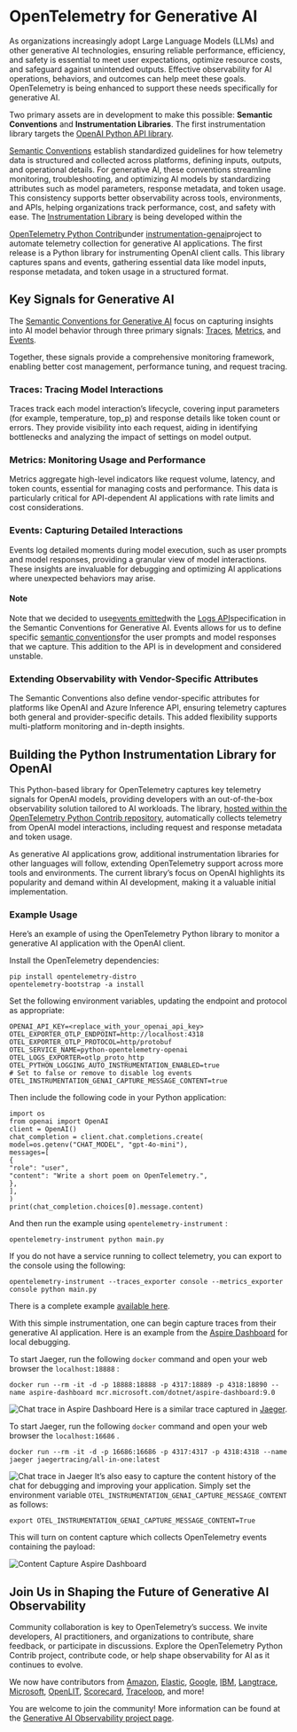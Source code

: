# OpenTelemetry for Generative AI
As organizations increasingly adopt Large Language Models (LLMs) and other generative AI technologies, ensuring reliable performance, efficiency, and safety is essential to meet user expectations, optimize resource costs, and safeguard against unintended outputs. Effective observability for AI operations, behaviors, and outcomes can help meet these goals. OpenTelemetry is being enhanced to support these needs specifically for generative AI.

Two primary assets are in development to make this possible: **Semantic
Conventions** and **Instrumentation Libraries**. The first instrumentation
library targets the
[OpenAI Python API library](https://pypi.org/project/openai/).

[ Semantic Conventions](/docs/concepts/semantic-conventions/) establish
standardized guidelines for how telemetry data is structured and collected
across platforms, defining inputs, outputs, and operational details. For
generative AI, these conventions streamline monitoring, troubleshooting, and
optimizing AI models by standardizing attributes such as model parameters,
response metadata, and token usage. This consistency supports better
observability across tools, environments, and APIs, helping organizations track
performance, cost, and safety with ease.
The
[ Instrumentation Library](/docs/specs/otel/overview/#instrumentation-libraries)
is being developed within the

[OpenTelemetry Python Contrib](https://github.com/open-telemetry/opentelemetry-python-contrib)under
[instrumentation-genai](https://github.com/open-telemetry/opentelemetry-python-contrib/tree/main/instrumentation-genai)project to automate telemetry collection for generative AI applications. The first release is a Python library for instrumenting OpenAI client calls. This library captures spans and events, gathering essential data like model inputs, response metadata, and token usage in a structured format.
## Key Signals for Generative AI
The [Semantic Conventions for Generative AI](/docs/specs/semconv/gen-ai/) focus
on capturing insights into AI model behavior through three primary signals:
[Traces](/docs/concepts/signals/traces/),
[Metrics](/docs/concepts/signals/metrics/), and
[Events](/docs/specs/otel/logs/event-api/).

Together, these signals provide a comprehensive monitoring framework, enabling better cost management, performance tuning, and request tracing.

### Traces: Tracing Model Interactions
Traces track each model interaction’s lifecycle, covering input parameters (for example, temperature, top_p) and response details like token count or errors. They provide visibility into each request, aiding in identifying bottlenecks and analyzing the impact of settings on model output.

### Metrics: Monitoring Usage and Performance
Metrics aggregate high-level indicators like request volume, latency, and token counts, essential for managing costs and performance. This data is particularly critical for API-dependent AI applications with rate limits and cost considerations.

### Events: Capturing Detailed Interactions
Events log detailed moments during model execution, such as user prompts and model responses, providing a granular view of model interactions. These insights are invaluable for debugging and optimizing AI applications where unexpected behaviors may arise.

#### Note
Note that we decided to use[events emitted](/docs/specs/otel/logs/api/#emit-an-event)with the
[Logs API](/docs/specs/otel/logs/api/)specification in the Semantic Conventions for Generative AI. Events allows for us to define specific
[semantic conventions](/docs/specs/semconv/general/events/)for the user prompts and model responses that we capture. This addition to the API is in development and considered unstable.
### Extending Observability with Vendor-Specific Attributes
The Semantic Conventions also define vendor-specific attributes for platforms like OpenAI and Azure Inference API, ensuring telemetry captures both general and provider-specific details. This added flexibility supports multi-platform monitoring and in-depth insights.

## Building the Python Instrumentation Library for OpenAI
This Python-based library for OpenTelemetry captures key telemetry signals for
OpenAI models, providing developers with an out-of-the-box observability
solution tailored to AI workloads. The library,
[hosted within the OpenTelemetry Python Contrib repository](https://github.com/open-telemetry/opentelemetry-python-contrib/tree/opentelemetry-instrumentation-openai-v2%3D%3D2.0b0/instrumentation-genai/opentelemetry-instrumentation-openai-v2),
automatically collects telemetry from OpenAI model interactions, including
request and response metadata and token usage.

As generative AI applications grow, additional instrumentation libraries for other languages will follow, extending OpenTelemetry support across more tools and environments. The current library’s focus on OpenAI highlights its popularity and demand within AI development, making it a valuable initial implementation.

### Example Usage
Here’s an example of using the OpenTelemetry Python library to monitor a generative AI application with the OpenAI client.

Install the OpenTelemetry dependencies:

```
pip install opentelemetry-distro
opentelemetry-bootstrap -a install
```
Set the following environment variables, updating the endpoint and protocol as appropriate:

```
OPENAI_API_KEY=<replace_with_your_openai_api_key>
OTEL_EXPORTER_OTLP_ENDPOINT=http://localhost:4318
OTEL_EXPORTER_OTLP_PROTOCOL=http/protobuf
OTEL_SERVICE_NAME=python-opentelemetry-openai
OTEL_LOGS_EXPORTER=otlp_proto_http
OTEL_PYTHON_LOGGING_AUTO_INSTRUMENTATION_ENABLED=true
# Set to false or remove to disable log events
OTEL_INSTRUMENTATION_GENAI_CAPTURE_MESSAGE_CONTENT=true
```
Then include the following code in your Python application:

```
import os
from openai import OpenAI
client = OpenAI()
chat_completion = client.chat.completions.create(
model=os.getenv("CHAT_MODEL", "gpt-4o-mini"),
messages=[
{
"role": "user",
"content": "Write a short poem on OpenTelemetry.",
},
],
)
print(chat_completion.choices[0].message.content)
```
And then run the example using `opentelemetry-instrument`
:

```
opentelemetry-instrument python main.py
```
If you do not have a service running to collect telemetry, you can export to the console using the following:

```
opentelemetry-instrument --traces_exporter console --metrics_exporter console python main.py
```
There is a complete example
[available here](https://github.com/open-telemetry/opentelemetry-python-contrib/tree/main/instrumentation-genai/opentelemetry-instrumentation-openai-v2/example).

With this simple instrumentation, one can begin capture traces from their
generative AI application. Here is an example from the
[Aspire Dashboard](https://learn.microsoft.com/dotnet/aspire/fundamentals/dashboard/standalone?tabs=bash)
for local debugging.

To start Jaeger, run the following `docker`
command and open your web browser
the `localhost:18888`
:

```
docker run --rm -it -d -p 18888:18888 -p 4317:18889 -p 4318:18890 --name aspire-dashboard mcr.microsoft.com/dotnet/aspire-dashboard:9.0
```
![Chat trace in Aspire Dashboard](/blog/2024/otel-generative-ai/aspire-dashboard-trace.png)
Here is a similar trace captured in
[Jaeger](https://www.jaegertracing.io/docs/1.63/getting-started/#all-in-one).

To start Jaeger, run the following `docker`
command and open your web browser
the `localhost:16686`
.

```
docker run --rm -it -d -p 16686:16686 -p 4317:4317 -p 4318:4318 --name jaeger jaegertracing/all-in-one:latest
```
![Chat trace in Jaeger](/blog/2024/otel-generative-ai/jaeger-trace.png)
It’s also easy to capture the content history of the chat for debugging and
improving your application. Simply set the environment variable
`OTEL_INSTRUMENTATION_GENAI_CAPTURE_MESSAGE_CONTENT`
as follows:

```
export OTEL_INSTRUMENTATION_GENAI_CAPTURE_MESSAGE_CONTENT=True
```
This will turn on content capture which collects OpenTelemetry events containing the payload:

![Content Capture Aspire Dashboard](/blog/2024/otel-generative-ai/aspire-dashboard-content-capture.png)
## Join Us in Shaping the Future of Generative AI Observability
Community collaboration is key to OpenTelemetry’s success. We invite developers, AI practitioners, and organizations to contribute, share feedback, or participate in discussions. Explore the OpenTelemetry Python Contrib project, contribute code, or help shape observability for AI as it continues to evolve.

We now have contributors from [Amazon](https://aws.amazon.com/),
[Elastic](https://www.elastic.co/), [Google](https://www.google.com/),
[IBM](https://www.ibm.com), [Langtrace](https://www.langtrace.ai/),
[Microsoft](https://www.microsoft.com/), [OpenLIT](https://openlit.io/),
[Scorecard](https://www.scorecard.io/), [Traceloop](https://www.traceloop.com/),
and more!

You are welcome to join the community! More information can be found at the
[Generative AI Observability project page](https://github.com/open-telemetry/community/blob/main/projects/gen-ai.md).